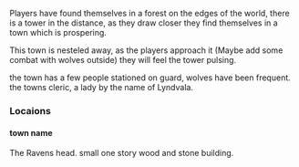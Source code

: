 
Players have found themselves in a forest on the edges of the world, there is a tower in the distance, as they draw closer they find themselves in a town which is prospering. 

This town is nesteled away, as the players approach it (Maybe add some combat with wolves outside) they will feel the tower pulsing. 

the town has a few people stationed on guard, wolves have been frequent. the towns cleric, a lady by the name of Lyndvala.

### Locaions

#### town name

The Ravens head. small one story wood and stone building. 
